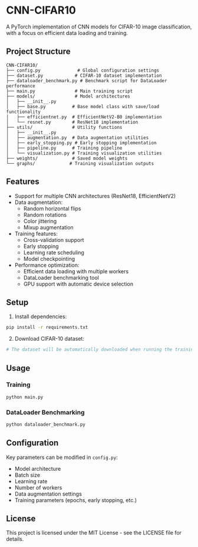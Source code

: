 # CNN-CIFAR10

A PyTorch implementation of CNN models for CIFAR-10 image classification, with a focus on efficient data loading and training.

## Project Structure

```
CNN-CIFAR10/
├── config.py              # Global configuration settings
├── dataset.py            # CIFAR-10 dataset implementation
├── dataloader_benchmark.py # Benchmark script for DataLoader performance
├── main.py               # Main training script
├── models/               # Model architectures
│   ├── __init__.py
│   ├── base.py          # Base model class with save/load functionality
│   ├── efficientnet.py  # EfficientNetV2-B0 implementation
│   └── resnet.py        # ResNet18 implementation
├── utils/               # Utility functions
│   ├── __init__.py
│   ├── augmentation.py  # Data augmentation utilities
│   ├── early_stopping.py # Early stopping implementation
│   ├── pipeline.py      # Training pipeline
│   └── visualization.py # Training visualization utilities
├── weights/             # Saved model weights
└── graphs/             # Training visualization outputs
```

## Features

- Support for multiple CNN architectures (ResNet18, EfficientNetV2)
- Data augmentation:
  - Random horizontal flips
  - Random rotations
  - Color jittering
  - Mixup augmentation
- Training features:
  - Cross-validation support
  - Early stopping
  - Learning rate scheduling
  - Model checkpointing
- Performance optimization:
  - Efficient data loading with multiple workers
  - DataLoader benchmarking tool
  - GPU support with automatic device selection

## Setup

1. Install dependencies:
```bash
pip install -r requirements.txt
```

2. Download CIFAR-10 dataset:
```bash
# The dataset will be automatically downloaded when running the training script
```

## Usage

### Training

```bash
python main.py
```

### DataLoader Benchmarking

```bash
python dataloader_benchmark.py
```

## Configuration

Key parameters can be modified in `config.py`:
- Model architecture
- Batch size
- Learning rate
- Number of workers
- Data augmentation settings
- Training parameters (epochs, early stopping, etc.)

## License

This project is licensed under the MIT License - see the LICENSE file for details.

